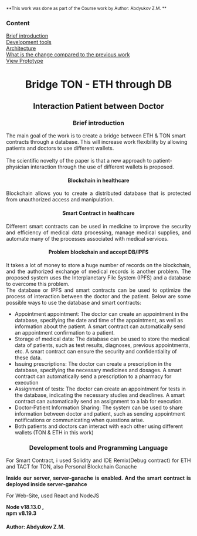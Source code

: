 <sub>**This work was done as part of the Course work by Author: Abdyukov Z.M. **</sub> 
<h3>Content</h3>

[Brief introduction]()<br>
[Development tools]()<br>
[Architecture]()<br>
[What is the change compared to the previous work]()<br>
[View Prototype]()

<div align="center">
<h1>Bridge TON - ETH through DB</h1>
<h2>Interaction Patient between Doctor </h2>
</div>
<div>
<h3 align="center"> Brief introduction </h3>
 <p>The main goal of the work is to create a bridge between ETH & TON smart contracts through a database. This will increase work flexibility by allowing patients and doctors to use different wallets.<br><br>
The scientific novelty of the paper is that a new approach to patient-physician interaction through the use of different wallets is proposed.</p>
    <h4 align="center">Blockchain in healthcare</h4>
    <p align="justify">Blockchain allows you to create a distributed database that is protected from unauthorized access and manipulation.</p>
    <h4 align="center">Smart Contract in healthcare</h4>
    <p align="justify">Different smart contracts can be used in medicine to improve the security and efficiency of medical data processing, manage medical supplies, and automate many of the processes associated with medical services. </p>
     <h4 align="center">Problem blockchain and accept DB/IPFS</h4>
    <p align="justify">It takes a lot of money to store a huge number of records on the blockchain, and the authorized exchange of medical records is another problem. The proposed system uses the Interplanetary File System (IPFS) and a database to overcome this problem.
<br>The database or IPFS and smart contracts can be used to optimize the process of interaction between the doctor and the patient. Below are some possible ways to use the database and smart contracts:
<ul>
  <li>Appointment appointment: The doctor can create an appointment in the database, specifying the date and time of the appointment, as well as information about the patient. A smart contract can automatically send an appointment confirmation to a patient.</li>
  <li>Storage of medical data: The database can be used to store the medical data of patients, such as test results, diagnoses, previous appointments, etc. A smart contract can ensure the security and confidentiality of these data.</li>
  <li>Issuing prescriptions: The doctor can create a prescription in the database, specifying the necessary medicines and dosages. A smart contract can automatically send a prescription to a pharmacy for execution</li>
  <li>Assignment of tests: The doctor can create an appointment for tests in the database, indicating the necessary studies and deadlines. A smart contract can automatically send an assignment to a lab for execution.</li>
  <li>Doctor-Patient Information Sharing: The system can be used to share information between doctor and patient, such as sending appointment notifications or communicating when questions arise.</li>
  <li>Both patients and doctors can interact with each other using different wallets (TON & ETH in this work)</li>
 </ul>
</p>
</div>

<div> 
<h3 align="center">Development tools and Programming Language</h3>
<p align="justify"> For Smart Contract, i used Solidity and IDE Remix(Debug contract) for ETH and TACT for TON, also Personal Blockchain Ganache</p>
<p align="justify"><strong>Inside our server, server-ganache is enabled. And the smart contract is deployed inside server-ganahce</strong></p>
<p align="justify"> For Web-Site, used React and NodeJS</p>
<p><b>Node v18.13.0 ,<br>npm v8.19.3</b></p>
</div>

<h4> Author: Abdyukov Z.M. </h4>
